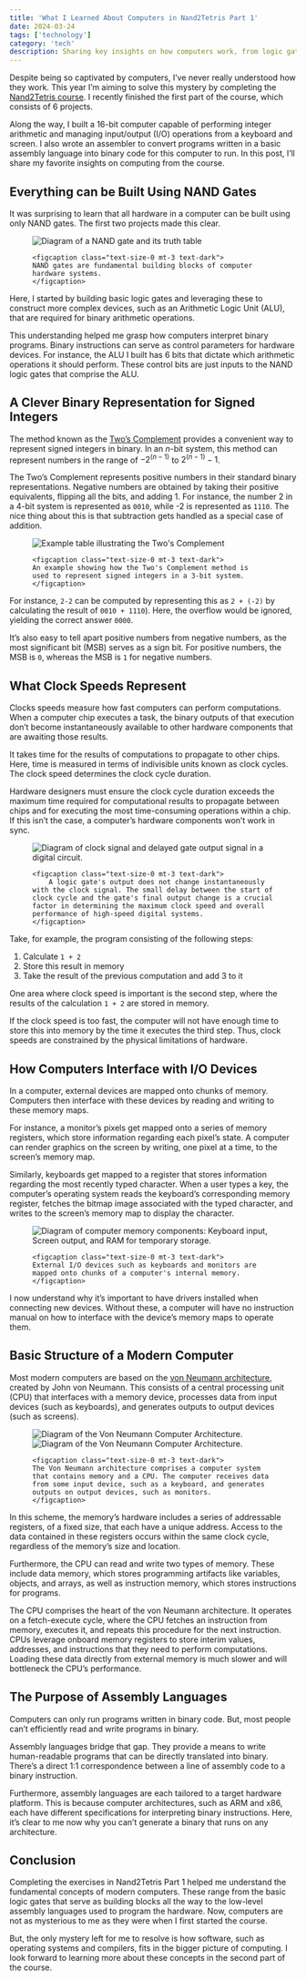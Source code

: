```yaml
---
title: 'What I Learned About Computers in Nand2Tetris Part 1'
date: 2024-03-24
tags: ['technology']
category: 'tech'
description: Sharing key insights on how computers work, from logic gates and binary arithmetic to assembly languages.
---
```


<script>
    import ArticleScreenshot from '$lib/components/ArticleScreenshot.svelte'
     let imageBucket = 'article_images/insights-from-nand2tetris-part1'
</script>


Despite being so captivated by computers, I’ve never really understood how they work. This year I’m aiming to solve this mystery by completing the [Nand2Tetris course](https://www.nand2tetris.org). I recently finished the first part of the course, which consists of 6 projects. 

Along the way, I built a 16-bit computer capable of performing integer arithmetic and managing input/output (I/O) operations from a keyboard and screen. I also wrote an assembler to convert programs written in a basic assembly language into binary code for this computer to run. In this post, I’ll share my favorite insights on computing from the course. 

## Everything can be Built Using NAND Gates 

It was surprising to learn that all hardware in a computer can be built using only NAND gates. The first two projects made this clear. 

<figure class="mx-auto my-5" style="max-width: 400px;">
    <div class="bg-white-nonresponsive p-4 border border-light rounded">
        <img src="https://banthonio.nyc3.cdn.digitaloceanspaces.com/article_images/insights-from-nand2tetris-part1/NAND%20Gate.png" class="block" alt="Diagram of a NAND gate and its truth table">
    </div>
    
    <figcaption class="text-size-0 mt-3 text-dark">
    NAND gates are fundamental building blocks of computer hardware systems.
    </figcaption>
</figure>

<!-- <div class="p-3 bg-white border border-light rounded mb-[var(--spacing-3-rem)]">
    <ArticleScreenshot  imageBucket={imageBucket} imageName="NAND Gate" altText="A NAND Gate and it's truth table."/>
</div> -->

Here, I started by building basic logic gates and leveraging these to construct more complex devices, such as an Arithmetic Logic Unit (ALU), that are required for binary arithmetic operations.

This understanding helped me grasp how computers interpret binary programs. Binary instructions can serve as control parameters for hardware devices. For instance, the ALU I built has 6 bits that dictate which arithmetic operations it should perform. These control bits are just inputs to the NAND logic gates that comprise the ALU. 

## A Clever Binary Representation for Signed Integers

The method known as the [Two’s Complement](https://en.wikipedia.org/wiki/Two%27s_complement) provides a convenient way to represent signed integers in binary. In an $n$-bit system, this method can represent numbers in the range of $-2^{(n-1)}$ to $2^{(n-1)} - 1$. 

The Two’s Complement represents positive numbers in their standard binary representations. Negative numbers are obtained by taking their positive equivalents, flipping all the bits, and adding 1. For instance, the number 2 in a 4-bit system is represented as `0010`, while -2 is represented as `1110`. The nice thing about this is that subtraction gets handled as a special case of addition. 

<figure class="mx-auto w-fit my-5" style="max-width: 400px;">
    <div class="bg-white-nonresponsive p-4 border border-light rounded">
        <img src="https://banthonio.nyc3.cdn.digitaloceanspaces.com/article_images/insights-from-nand2tetris-part1/Two's%20Complement.png" class="block" alt="Example table illustrating the Two's Complement">
    </div>
    
    <figcaption class="text-size-0 mt-3 text-dark">
    An example showing how the Two's Complement method is used to represent signed integers in a 3-bit system.
    </figcaption>
</figure>



For instance, `2-2` can be computed by representing this as `2 + (-2)` by calculating the result of `0010 + 1110`). Here, the overflow would be ignored, yielding the correct answer `0000`.

It’s also easy to tell apart positive numbers from negative numbers, as the most significant bit (MSB) serves as a sign bit. For positive numbers, the MSB is `0`, whereas the MSB is `1` for negative numbers.


## What Clock Speeds Represent

Clocks speeds measure how fast computers can perform computations. When a computer chip executes a task, the binary outputs of that execution don’t become instantaneously available to other hardware components that are awaiting those results.

It takes time for the results of computations to propagate to other chips. Here, time is measured in terms of indivisible units known as clock cycles. The clock speed determines the clock cycle duration. 

Hardware designers must ensure the clock cycle duration exceeds the maximum time required for computational results to propagate between chips and for executing the most time-consuming operations within a chip. If this isn’t the case, a computer’s hardware components won’t work in sync.


<figure class="mx-auto w-fit  my-5" style="max-width: 480px;">
    <div class="bg-white-nonresponsive p-4 border border-light rounded">
        <img src="https://banthonio.nyc3.cdn.digitaloceanspaces.com/article_images/insights-from-nand2tetris-part1/Clock%20Cycle.png" class="block" alt="Diagram of clock signal and delayed gate output signal in a digital circuit.">
    </div>
    
    <figcaption class="text-size-0 mt-3 text-dark">
        A logic gate's output does not change instantaneously with the clock signal. The small delay between the start of clock cycle and the gate's final output change is a crucial factor in determining the maximum clock speed and overall performance of high-speed digital systems. 
    </figcaption>
</figure>


Take, for example, the program consisting of the following steps:
1. Calculate `1 + 2`
2. Store this result in memory
3. Take the result of the previous computation and add 3 to it

One area where clock speed is important is the second step, where the results of the calculation `1 + 2` are stored in memory. 

If the clock speed is too fast, the computer will not have enough time to store this into memory by the time it executes the third step. Thus, clock speeds are constrained by the physical limitations of hardware. 

## How Computers Interface with I/O Devices

In a computer, external devices are mapped onto chunks of memory. Computers then interface with these devices by reading and writing to these memory maps.

For instance, a monitor’s pixels get mapped onto a series of memory registers, which store information regarding each pixel’s state. A computer can render graphics on the screen by writing, one pixel at a time, to the screen’s memory map.

Similarly, keyboards get mapped to a register that stores information regarding the most recently typed character. When a user types a key, the computer’s operating system reads the keyboard’s corresponding memory register, fetches the bitmap image associated with the typed character, and writes to the screen’s memory map to display the character.

<figure class="mx-auto w-fit my-5 max-w-[280px] lg:max-w-[320px]">
    <div class="bg-white-nonresponsive p-4 border border-light rounded">
        <img src="https://banthonio.nyc3.cdn.digitaloceanspaces.com/article_images/insights-from-nand2tetris-part1/Memory%20Maps.png" class="block" alt="Diagram of computer memory components: Keyboard input, Screen output, and RAM for temporary storage.">
    </div>
    
    <figcaption class="text-size-0 mt-3 text-dark">
    External I/O devices such as keyboards and monitors are mapped onto chunks of a computer's internal memory.
    </figcaption>
</figure>


I now understand why it’s important to have drivers installed when connecting new devices. Without these, a computer will have no instruction manual on how to interface with the device’s memory maps to operate them.

## Basic Structure of a Modern Computer

Most modern computers are based on the [von Neumann architecture](https://en.wikipedia.org/wiki/Von_Neumann_architecture), created by John von Neumann. This consists of a central processing unit (CPU) that interfaces with a memory device, processes data from input devices (such as keyboards), and generates outputs to output devices (such as screens). 

<figure class="my-5">
    <div class="bg-white-nonresponsive p-4 border border-light rounded sm:mx-[-10%] lg:mx-[-20%]">
        <img src="https://banthonio.nyc3.cdn.digitaloceanspaces.com/article_images/insights-from-nand2tetris-part1/Von%20Neumann%20Computer%20-%20Mobile.png" class="block max-w-[260px] mx-auto sm:hidden" alt="Diagram of the Von Neumann Computer Architecture.">
        <img src="https://banthonio.nyc3.cdn.digitaloceanspaces.com/article_images/insights-from-nand2tetris-part1/Von%20Neumann%20Computer.png" class=" hidden sm:block" alt="Diagram of the Von Neumann Computer Architecture.">
    </div>
    
    <figcaption class="text-size-0 mt-3 text-dark">
    The Von Neumann architecture comprises a computer system that contains memory and a CPU. The computer receives data from some input device, such as a keyboard, and generates outputs on output devices, such as monitors.
    </figcaption>
</figure>

In this scheme, the memory’s hardware includes a series of addressable registers, of a fixed size, that each have a unique address. Access to the data contained in these registers occurs within the same clock cycle, regardless of the memory’s size and location.

Furthermore, the CPU can read and write two types of memory. These include data memory, which stores programming artifacts like variables, objects, and arrays, as well as instruction memory, which stores instructions for programs. 

The CPU comprises the heart of the von Neumann architecture. It operates on a fetch-execute cycle, where the CPU fetches an instruction from memory, executes it, and repeats this procedure for the next instruction. CPUs leverage onboard memory registers to store interim values, addresses, and instructions that they need to perform computations. Loading these data directly from external memory is much slower and will bottleneck the CPU’s performance.




## The Purpose of Assembly Languages

Computers can only run programs written in binary code. But, most people can’t efficiently read and write programs in binary. 

Assembly languages bridge that gap. They provide a means to write human-readable programs that can be directly translated into binary. There’s a direct 1:1 correspondence between a line of assembly code to a binary instruction.

Furthermore, assembly languages are each tailored to a target hardware platform. This is because computer architectures, such as ARM and x86, each have different specifications for interpreting binary instructions. Here, it’s clear to me now why you can’t generate a binary that runs on any architecture.


## Conclusion

Completing the exercises in Nand2Tetris Part 1 helped me understand the fundamental concepts of modern computers. These range from the basic logic gates that serve as building blocks all the way to the low-level assembly languages used to program the hardware. Now, computers are not as mysterious to me as they were when I first started the course.

But, the only mystery left for me to resolve is how software, such as operating systems and compilers, fits in the bigger picture of computing. I look forward to learning more about these concepts in the second part of the course.